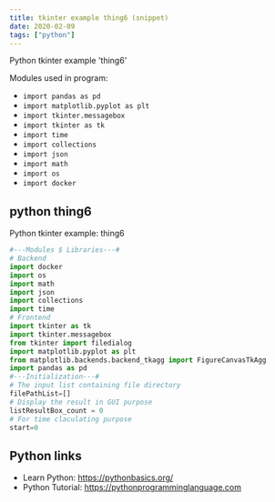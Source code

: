 ```yaml
---
title: tkinter example thing6 (snippet)
date: 2020-02-09
tags: ["python"]
---
```

Python tkinter example 'thing6'


Modules used in program: 
* `import pandas as pd`
* `import matplotlib.pyplot as plt`
* `import tkinter.messagebox`
* `import tkinter as tk`
* `import time`
* `import collections`
* `import json`
* `import math`
* `import os`
* `import docker`

## python thing6

Python tkinter example: thing6

```python
#---Modules $ Libraries---#
# Backend
import docker
import os
import math
import json
import collections
import time
# Frontend
import tkinter as tk
import tkinter.messagebox
from tkinter import filedialog
import matplotlib.pyplot as plt
from matplotlib.backends.backend_tkagg import FigureCanvasTkAgg
import pandas as pd
#---Initialization---#
# The input list containing file directory
filePathList=[]
# Display the result in GUI purpose
listResultBox_count = 0
# For time claculating purpose
start=0

```

## Python links

- Learn Python: https://pythonbasics.org/
- Python Tutorial: https://pythonprogramminglanguage.com
